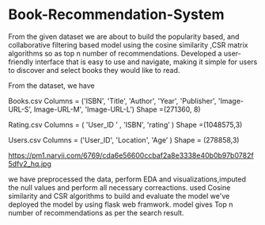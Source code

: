 # Book-Recommendation-System

From the given dataset we are about to build the popularity based, and collaborative filtering based model using the cosine similarity ,CSR matrix algorithms so as  top n number of recommendations. 
Developed a user-friendly interface that is easy to use and navigate, making it simple for users to discover and select books they would like to read.

From the dataset, we have

Books.csv 
  Columns = ('ISBN', 'Title', 'Author', 'Year', 'Publisher', 'Image-URL-S’, Image-URL-M', 'Image-URL-L’)
Shape =(271360, 8) 

Rating.csv 
Columns = (  'User_ID ’ , 'ISBN', 'rating’ )
Shape =(1048575,3)

Users.csv 
Columns = ('User_ID', 'Location', 'Age’ )
Shape = (278858,3)

https://pm1.narvii.com/6769/cda6e56600ccbaf2a8e3338e40b0b97b0782f5dfv2_hq.jpg

we have preprocessed the data, perform EDA and visualizations,imputed the null values and perform all necessary correactions.
used Cosine similarity and CSR algorithms to build and evaluate the model 
we've deployed the model by using flask web framwork.
model gives Top n number of recommendations as per the search result.





